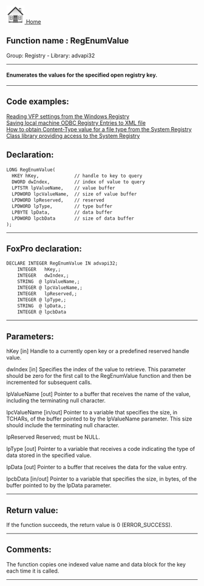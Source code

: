 [<img src="../../images/home.png"> Home ](https://github.com/VFPX/Win32API)  

## Function name : RegEnumValue
Group: Registry - Library: advapi32    
***  


#### Enumerates the values for the specified open registry key.
***  


## Code examples:
[Reading VFP settings from the Windows Registry](../../samples/sample_131.md)  
[Saving local machine ODBC Registry Entries to XML file](../../samples/sample_379.md)  
[How to obtain Content-Type value for a file type from the System Registry](../../samples/sample_468.md)  
[Class library providing access to the System Registry](../../samples/sample_472.md)  

## Declaration:
```foxpro  
LONG RegEnumValue(
  HKEY hKey,             // handle to key to query
  DWORD dwIndex,         // index of value to query
  LPTSTR lpValueName,    // value buffer
  LPDWORD lpcValueName,  // size of value buffer
  LPDWORD lpReserved,    // reserved
  LPDWORD lpType,        // type buffer
  LPBYTE lpData,         // data buffer
  LPDWORD lpcbData       // size of data buffer
);  
```  
***  


## FoxPro declaration:
```foxpro  
DECLARE INTEGER RegEnumValue IN advapi32;
	INTEGER   hKey,;
	INTEGER   dwIndex,;
	STRING  @ lpValueName,;
	INTEGER @ lpcValueName,;
	INTEGER   lpReserved,;
	INTEGER @ lpType,;
	STRING  @ lpData,;
	INTEGER @ lpcbData  
```  
***  


## Parameters:
hKey 
[in] Handle to a currently open key or a predefined reserved handle value.

dwIndex 
[in] Specifies the index of the value to retrieve. This parameter should be zero for the first call to the RegEnumValue function and then be incremented for subsequent calls. 

lpValueName 
[out] Pointer to a buffer that receives the name of the value, including the terminating null character. 

lpcValueName 
[in/out] Pointer to a variable that specifies the size, in TCHARs, of the buffer pointed to by the lpValueName parameter. This size should include the terminating null character. 

lpReserved 
Reserved; must be NULL. 

lpType 
[out] Pointer to a variable that receives a code indicating the type of data stored in the specified value. 

lpData 
[out] Pointer to a buffer that receives the data for the value entry. 

lpcbData 
[in/out] Pointer to a variable that specifies the size, in bytes, of the buffer pointed to by the lpData parameter.  
***  


## Return value:
If the function succeeds, the return value is 0 (ERROR_SUCCESS).  
***  


## Comments:
The function copies one indexed value name and data block for the key each time it is called.  
  
***  

